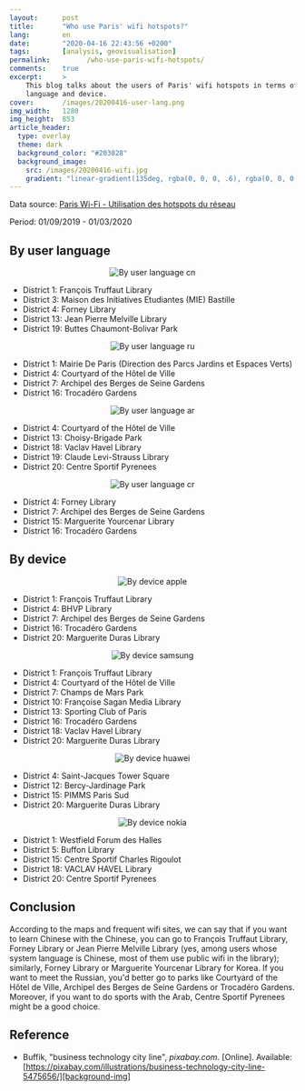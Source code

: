 ```yaml
---
layout:      post
title:       "Who use Paris' wifi hotspots?"
lang:        en
date:        "2020-04-16 22:43:56 +0200"
tags:        [analysis, geovisualisation]
permalink:         /who-use-paris-wifi-hotspots/
comments:    true
excerpt:     >
    This blog talks about the users of Paris' wifi hotspots in terms of user
    language and device.
cover:       /images/20200416-user-lang.png
img_width:   1280
img_height:  853
article_header:
  type: overlay
  theme: dark
  background_color: "#203028"
  background_image:
    src: /images/20200416-wifi.jpg
    gradient: "linear-gradient(135deg, rgba(0, 0, 0, .6), rgba(0, 0, 0, .4))"
---
```


Data source: [Paris Wi-Fi - Utilisation des hotspots du réseau][data-src]

Period: 01/09/2019 - 01/03/2020

## By user language
<p align="center">
  <img alt="By user language cn"
  src="{{ site.baseurl }}/images/20200416-user-lang-cn.png"/>
</p>

- District 1: François Truffaut Library
- District 3: Maison des Initiatives Etudiantes (MIE) Bastille
- District 4: Forney Library
- District 13: Jean Pierre Melville Library
- District 19: Buttes Chaumont-Bolivar Park

<p align="center">
  <img alt="By user language ru"
  src="{{ site.baseurl }}/images/20200416-user-lang-ru.png"/>
</p>

- District 1: Mairie De Paris (Direction des Parcs Jardins et Espaces Verts)
- District 4: Courtyard of the Hôtel de Ville
- District 7: Archipel des Berges de Seine Gardens
- District 16: Trocadéro Gardens

<p align="center">
  <img alt="By user language ar"
  src="{{ site.baseurl }}/images/20200416-user-lang-ar.png"/>
</p>

- District 4: Courtyard of the Hôtel de Ville
- District 13: Choisy-Brigade Park
- District 18: Vaclav Havel Library
- District 19: Claude Levi-Strauss Library
- District 20: Centre Sportif Pyrenees

<p align="center">
  <img alt="By user language cr"
  src="{{ site.baseurl }}/images/20200416-user-lang-cr.png"/>
</p>

- District 4: Forney Library
- District 7: Archipel des Berges de Seine Gardens
- District 15: Marguerite Yourcenar Library
- District 16: Trocadéro Gardens

## By device
<p align="center">
  <img alt="By device apple"
  src="{{ site.baseurl }}/images/20200416-device-apple.png"/>
</p>

- District 1: François Truffaut Library
- District 4: BHVP Library
- District 7: Archipel des Berges de Seine Gardens
- District 16: Trocadéro Gardens
- District 20: Marguerite Duras Library

<p align="center">
  <img alt="By device samsung"
  src="{{ site.baseurl }}/images/20200416-device-samsung.png"/>
</p>

- District 1: François Truffaut Library
- District 4: Courtyard of the Hôtel de Ville
- District 7: Champs de Mars Park
- District 10: Françoise Sagan Media Library
- District 13: Sporting Club of Paris
- District 16: Trocadéro Gardens
- District 18: Vaclav Havel Library
- District 20: Marguerite Duras Library

<p align="center">
  <img alt="By device huawei"
  src="{{ site.baseurl }}/images/20200416-device-huawei.png"/>
</p>

- District 4: Saint-Jacques Tower Square
- District 12: Bercy-Jardinage Park
- District 15: PIMMS Paris Sud
- District 20: Marguerite Duras Library

<p align="center">
  <img alt="By device nokia"
  src="{{ site.baseurl }}/images/20200416-device-nokia.png"/>
</p>

- District 1: Westfield Forum des Halles
- District 5: Buffon Library
- District 15: Centre Sportif Charles Rigoulot
- District 18: VACLAV HAVEL Library
- District 20: Centre Sportif Pyrenees

## Conclusion

According to the maps and frequent wifi sites, we can say that if you want to
learn Chinese with the Chinese, you can go to François Truffaut Library, Forney
Library or Jean Pierre Melville Library (yes, among users whose system language
is Chinese, most of them use public wifi in the library); similarly, Forney
Library or Marguerite Yourcenar Library for Korea. If you want to meet the
Russian, you'd better go to parks like Courtyard of the Hôtel de Ville, Archipel
des Berges de Seine Gardens or Trocadéro Gardens. Moreover, if you want to do
sports with the Arab, Centre Sportif Pyrenees might be a good choice.

[data-src]: https://opendata.paris.fr/explore/dataset/paris-wi-fi-utilisation-des-hotspots-paris-wi-fi/information/?disjunctive.incomingzonelabel&disjunctive.incomingnetworklabel&disjunctive.device_portal_format&disjunctive.device_constructor_name&disjunctive.device_operating_system_name_version&disjunctive.device_browser_name_version&disjunctive.userlanguage


## Reference
- Buffik, "business technology city line", _pixabay.com_. [Online]. Available: [https://pixabay.com/illustrations/business-technology-city-line-5475656/][background-img]

[background-img]: https://pixabay.com/illustrations/business-technology-city-line-5475656/
